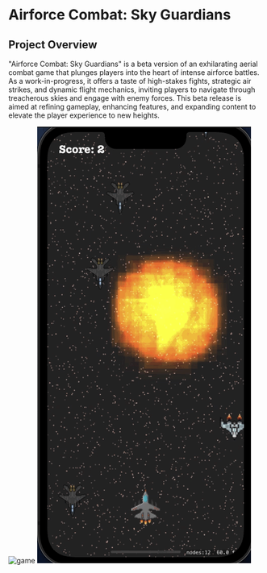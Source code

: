 # Airforce Combat: Sky Guardians

##  Project Overview

"Airforce Combat: Sky Guardians" is a beta version of an exhilarating aerial combat game that plunges players into the heart of intense airforce battles. As a work-in-progress, it offers a taste of high-stakes fights, strategic air strikes, and dynamic flight mechanics, inviting players to navigate through treacherous skies and engage with enemy forces. This beta release is aimed at refining gameplay, enhancing features, and expanding content to elevate the player experience to new heights.


![game](image/game.gif)
![expo](image/expo.png)
